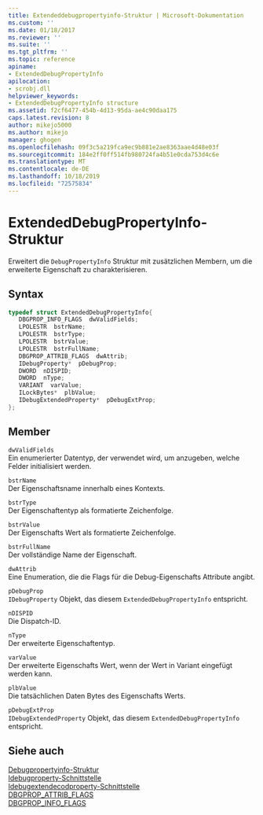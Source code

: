 ```yaml
---
title: Extendeddebugpropertyinfo-Struktur | Microsoft-Dokumentation
ms.custom: ''
ms.date: 01/18/2017
ms.reviewer: ''
ms.suite: ''
ms.tgt_pltfrm: ''
ms.topic: reference
apiname:
- ExtendedDebugPropertyInfo
apilocation:
- scrobj.dll
helpviewer_keywords:
- ExtendedDebugPropertyInfo structure
ms.assetid: f2cf6477-454b-4d13-95da-ae4c90daa175
caps.latest.revision: 8
author: mikejo5000
ms.author: mikejo
manager: ghogen
ms.openlocfilehash: 09f3c5a219fca9ec9b881e2ae8363aae4d48e03f
ms.sourcegitcommit: 184e2ff0ff514fb980724fa4b51e0cda753d4c6e
ms.translationtype: MT
ms.contentlocale: de-DE
ms.lasthandoff: 10/18/2019
ms.locfileid: "72575834"
---
```

# <a name="extendeddebugpropertyinfo-structure"></a>ExtendedDebugPropertyInfo-Struktur
Erweitert die `DebugPropertyInfo` Struktur mit zusätzlichen Membern, um die erweiterte Eigenschaft zu charakterisieren.  
  
## <a name="syntax"></a>Syntax  
  
```cpp
typedef struct ExtendedDebugPropertyInfo{  
   DBGPROP_INFO_FLAGS  dwValidFields;  
   LPOLESTR  bstrName;  
   LPOLESTR  bstrType;  
   LPOLESTR  bstrValue;  
   LPOLESTR  bstrFullName;  
   DBGPROP_ATTRIB_FLAGS  dwAttrib;  
   IDebugProperty*  pDebugProp;  
   DWORD  nDISPID;  
   DWORD  nType;  
   VARIANT  varValue;  
   ILockBytes*  plbValue;  
   IDebugExtendedProperty*  pDebugExtProp;  
};  
```  
  
## <a name="members"></a>Member  
 `dwValidFields`  
 Ein enumerierter Datentyp, der verwendet wird, um anzugeben, welche Felder initialisiert werden.  
  
 `bstrName`  
 Der Eigenschaftsname innerhalb eines Kontexts.  
  
 `bstrType`  
 Der Eigenschaftentyp als formatierte Zeichenfolge.  
  
 `bstrValue`  
 Der Eigenschafts Wert als formatierte Zeichenfolge.  
  
 `bstrFullName`  
 Der vollständige Name der Eigenschaft.  
  
 `dwAttrib`  
 Eine Enumeration, die die Flags für die Debug-Eigenschafts Attribute angibt.  
  
 `pDebugProp`  
 `IDebugProperty` Objekt, das diesem `ExtendedDebugPropertyInfo` entspricht.  
  
 `nDISPID`  
 Die Dispatch-ID.  
  
 `nType`  
 Der erweiterte Eigenschaftentyp.  
  
 `varValue`  
 Der erweiterte Eigenschafts Wert, wenn der Wert in Variant eingefügt werden kann.  
  
 `plbValue`  
 Die tatsächlichen Daten Bytes des Eigenschafts Werts.  
  
 `pDebugExtProp`  
 `IDebugExtendedProperty` Objekt, das diesem `ExtendedDebugPropertyInfo` entspricht.  
  
## <a name="see-also"></a>Siehe auch  
 [Debugpropertyinfo-Struktur](../../winscript/reference/debugpropertyinfo-structure.md)    
 [Idebugproperty-Schnittstelle](../../winscript/reference/idebugproperty-interface.md)    
 [Idebugextendecodproperty-Schnittstelle](../../winscript/reference/idebugextendedproperty-interface.md)    
 [DBGPROP_ATTRIB_FLAGS](../../winscript/reference/dbgprop-attrib-flags.md)    
 [DBGPROP_INFO_FLAGS](../../winscript/reference/dbgprop-info-flags.md)